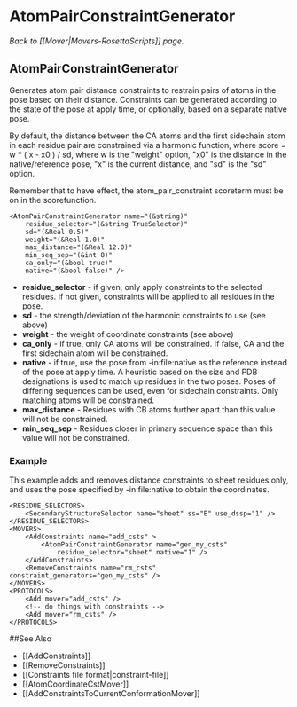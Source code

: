 # AtomPairConstraintGenerator
*Back to [[Mover|Movers-RosettaScripts]] page.*
## AtomPairConstraintGenerator

Generates atom pair distance constraints to restrain pairs of atoms in the pose based on their distance. Constraints can be generated according to the state of the pose at apply time, or optionally, based on a separate native pose.

By default, the distance between the CA atoms and the first sidechain atom in each residue pair are constrained via a harmonic function, where score = w * ( x - x0 ) / sd, where w is the "weight" option, "x0" is the distance in the native/reference pose, "x" is the current distance, and "sd" is the "sd" option.

Remember that to have effect, the atom_pair_constraint scoreterm must be on in the scorefunction.


```
<AtomPairConstraintGenerator name="(&string)"
    residue_selector="(&string TrueSelector)"
    sd="(&Real 0.5)"
    weight="(&Real 1.0)"
    max_distance="(&Real 12.0)"
    min_seq_sep="(&int 8)"
    ca_only="(&bool true)"
    native="(&bool false)" />
```

* **residue_selector** - if given, only apply constraints to the selected residues. If not given, constraints will be applied to all residues in the pose.
* **sd** - the strength/deviation of the harmonic constraints to use (see above)
* **weight** - the weight of coordinate constraints (see above)
* **ca_only** - if true, only CA atoms will be constrained. If false, CA and the first sidechain atom will be constrained.
* **native** - if true, use the pose from  -in:file:native as the reference instead of the pose at apply time. A heuristic based on the size and PDB designations is used to match up residues in the two poses. Poses of differing sequences can be used, even for sidechain constraints. Only matching atoms will be constrained.
* **max_distance** - Residues with CB atoms further apart than this value will not be constrained.
* **min_seq_sep** - Residues closer in primary sequence space than this value will not be constrained.

### Example

This example adds and removes distance constraints to sheet residues only, and uses the pose specified by -in:file:native to obtain the coordinates.

```
<RESIDUE_SELECTORS>
    <SecondaryStructureSelector name="sheet" ss="E" use_dssp="1" />
</RESIDUE_SELECTORS>
<MOVERS>
    <AddConstraints name="add_csts" >
        <AtomPairConstraintGenerator name="gen_my_csts"
            residue_selector="sheet" native="1" />
    </AddConstraints>
    <RemoveConstraints name="rm_csts" constraint_generators="gen_my_csts" />
</MOVERS>
<PROTOCOLS>
    <Add mover="add_csts" />
    <!-- do things with constraints -->
    <Add mover="rm_csts" />
</PROTOCOLS>
```


##See Also

* [[AddConstraints]]
* [[RemoveConstraints]]
* [[Constraints file format|constraint-file]]
* [[AtomCoordinateCstMover]]
* [[AddConstraintsToCurrentConformationMover]]

